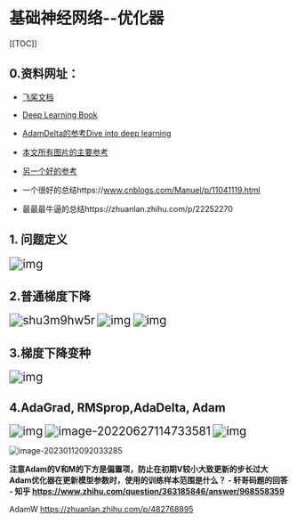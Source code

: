 # 基础神经网络--优化器

[[TOC]]

## 0.资料网址：

- [飞桨文档](https://paddlepedia.readthedocs.io/en/latest/index.html)

- [Deep Learning Book](https://www.deeplearningbook.org/)

- [AdamDelta的参考Dive into deep learning](https://zh.d2l.ai/chapter_optimization/index.html)

- [本文所有图片的主要参考](https://cloud.tencent.com/developer/article/1520505)

- [另一个好的参考](https://github.com/gdyshi/ml_optimize)

- 一个很好的总结https://www.cnblogs.com/Manuel/p/11041119.html

- 最最最牛逼的总结https://zhuanlan.zhihu.com/p/22252270

  

## 1. 问题定义

<img src="./pic/1620.png" alt="img" style="zoom:150%;" />

## 2.普通梯度下降

<img src="./pic/shu3m9hw5r.png" alt="shu3m9hw5r" style="zoom:150%;" />

<img src="./pic/1620-16563010404362.png" alt="img" style="zoom:150%;" />

<img src="./pic/1620-16563010779674.png" alt="img" style="zoom:150%;" />

## 3.梯度下降变种

<img src="./pic/1620-16563010942656.png" alt="img" style="zoom:150%;" />



## 4.AdaGrad, RMSprop,AdaDelta, Adam

<img src="./pic/1620-16563012045118.png" alt="img" style="zoom:150%;" />

<img src="./pic/image-20220627114733581-165630165503712.png" alt="image-20220627114733581" style="zoom: 150%;" />

<img src="./pic/1620-165630121771710.png" alt="img" style="zoom:150%;" />

![image-20230112092033285](./pic/image-20230112092033285-16734864362151.png)

**注意Adam的V和M的下方是偏置项，防止在初期V较小大致更新的步长过大Adam优化器在更新模型参数时，使用的训练样本范围是什么？ - 轩哥码题的回答 - 知乎 https://www.zhihu.com/question/363185846/answer/968558359**

AdamW https://zhuanlan.zhihu.com/p/482768895

